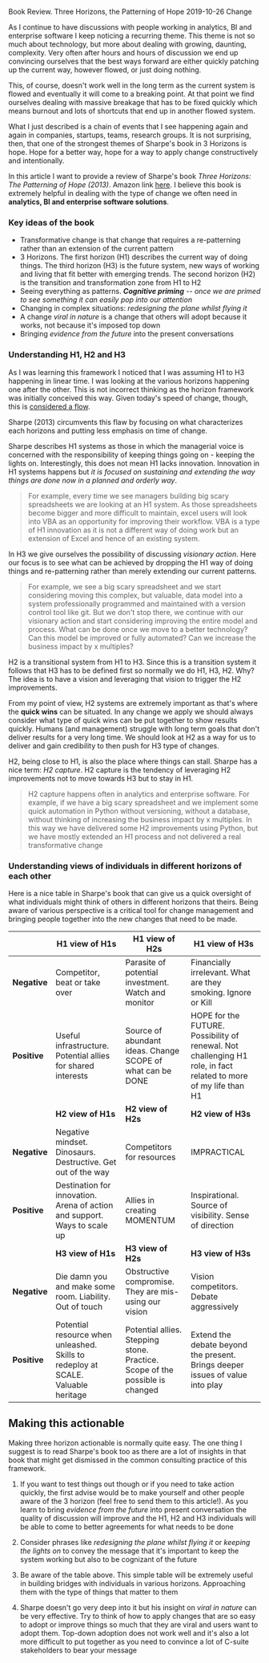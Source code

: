 Book Review. Three Horizons, the Patterning of Hope
2019-10-26
Change

As I continue to have discussions with people working in analytics, BI and enterprise software I keep noticing a recurring theme. This theme is not so much about technology, but more about dealing with growing, daunting, complexity. Very often after hours and hours of discussion we end up convincing ourselves that the best ways forward are either quickly patching up the current way, however flowed, or just doing nothing.

This, of course, doesn't work well in the long term as the current system is flowed and eventually it will come to a breaking point. At that point we find ourselves dealing with massive breakage that has to be fixed quickly which means burnout and lots of shortcuts that end up in another flowed system.

What I just described is a chain of events that I see happening again and again in companies, startups, teams, research groups. It is not surprising, then, that one of the strongest themes of Sharpe's book in 3 Horizons is hope. Hope for a better way, hope for a way to apply change constructively and intentionally.

In this article  I want to provide a review of Sharpe's book *Three Horizons: The Patterning of Hope (2013)*. Amazon link [here](https://www.amazon.com/Three-Horizons-Patterning-Bill-Sharpe/dp/1909470244). I believe this book is extremely helpful in dealing with the type of change we often need in **analytics, BI and enterprise software solutions**.

### Key ideas of the book

* Transformative change is that change that requires a re-patterning rather than an extension of the current pattern
* 3 Horizons. The first horizon (H1) describes the current way of doing things. The third horizon (H3) is the future system, new ways of working and living that fit better with emerging trends. The second horizon (H2) is the transition and transformation zone from H1 to H2
* Seeing everything as patterns. ***Cognitive priming** -- once we are primed to see something it can easily pop into our attention*
* Changing in complex situations: *redesigning the plane whilst flying it*
* A change *viral in nature* is a change that others will adopt because it works, not because it's imposed top down
* Bringing *evidence from the future* into the present conversations

### Understanding H1, H2 and H3

As I was learning this framework I noticed that I was assuming H1 to H3 happening in linear time. I was looking at the various horizons happening one after the other. This is not incorrect thinking as the horizon framework was initially conceived this way. Given today's speed of change, though, this is [considered a flow](https://steveblank.com/2019/01/08/the-fatal-flaw-of-the-three-horizons-model/).

Sharpe (2013) circumvents this flaw by focusing on what characterizes each horizons and putting less emphasis on time of change.

Sharpe describes H1 systems as those in which the managerial voice is concerned with the responsibility of keeping things going on - keeping the lights on. Interestingly, this does not mean H1 lacks innovation. Innovation in H1 systems happens but *it is focused on sustaining and extending the way things are done now in a planned and orderly way*.

> For example, every time we see managers building big scary spreadsheets we are looking at an H1 system. As those spreadsheets become bigger and more difficult to maintain, excel users will look into VBA as an opportunity for improving their workflow. VBA is a type of H1 innovation as it is not a different way of doing work but an extension of Excel and hence of an existing system.

In H3 we give ourselves the possibility of discussing *visionary action*. Here our focus is to see what can be achieved by dropping the H1 way of doing things and re-patterning rather than merely extending our current patterns.

> For example, we see a big scary spreadsheet and we start considering moving this complex, but valuable, data model into a system professionally programmed and maintained with a version control tool like git. But we don't stop there, we continue with our visionary action and start considering improving the entire model and process. What can be done once we move to a better technology? Can this model be improved or fully automated? Can we increase the business impact by x multiples?

H2 is a transitional system from H1 to H3. Since this is a transition system it follows that H3 has to be defined first so normally we do H1, H3, H2. Why? The idea is to have a vision and leveraging that vision to trigger the H2 improvements.

From my point of view, H2 systems are extremely important as that's where the **quick wins** can be situated. In any change we apply we should always consider what type of quick wins can be put together to show results quickly. Humans (and management) struggle with long term goals that don't deliver results for a very long time. We should look at H2 as a way for us to deliver and gain credibility to then push for H3 type of changes.

H2, being close to H1, is also the place where things can stall. Sharpe has a nice term: *H2 capture*. H2 capture is the tendency of leveraging H2 improvements not to move towards H3 but to stay in H1.

> H2 capture happens often in analytics and enterprise software. For example, if we have a big scary spreadsheet and we implement some quick automation in Python without versioning, without a database, without thinking of increasing the business impact by x multiples. In this way we have delivered some H2 improvements using Python, but we have mostly extended an H1 process and not delivered a real transformative change

### Understanding views of individuals in different horizons of each other

Here is a nice table in Sharpe's book that can give us a quick oversight of what individuals might think of others in different horizons that theirs. Being aware of various perspective is a critical tool for change management and bringing people together into the new changes that need to be made.

|              | H1 view of H1s                                                                    | H1 view of H2s                                                               | H1 view of H3s                                                                                                   |
|--------------|-----------------------------------------------------------------------------------|------------------------------------------------------------------------------|------------------------------------------------------------------------------------------------------------------|
| **Negative** | Competitor, beat or take over                                                     | Parasite of potential investment. Watch and monitor                          | Financially irrelevant. What are they smoking. Ignore or Kill                                                    |
| **Positive** | Useful infrastructure. Potential allies for shared interests                      | Source of abundant ideas. Change SCOPE of what can be DONE                   | HOPE for the FUTURE. Possibility of renewal. Not challenging H1 role, in fact related to more of my life than H1 |
|              | **H2 view of H1s**                                                                | **H2 view of H2s**                                                           | **H2 view of H3s**                                                                                               |
| **Negative** | Negative mindset. Dinosaurs. Destructive. Get out of the way                      | Competitors for resources                                                    | IMPRACTICAL                                                                                                      |
| **Positive** | Destination for innovation. Arena of action and support. Ways to scale up         | Allies in creating MOMENTUM                                                  | Inspirational. Source of visibility. Sense of direction                                                          |
|              | **H3 view of H1s**                                                                | **H3 view of H2s**                                                           | **H3 view of H3s**                                                                                               |
| **Negative** | Die damn you and make some room. Liability. Out of touch                          | Obstructive compromise. They are mis-using our vision                        | Vision competitors. Debate aggressively                                                                          |
| **Positive** | Potential resource when unleashed. Skills to redeploy at SCALE. Valuable heritage | Potential allies. Stepping stone. Practice. Scope of the possible is changed | Extend the debate beyond the present. Brings deeper issues of value into play                                    |

## Making this actionable

Making three horizon actionable is normally quite easy. The one thing I suggest is to read Sharpe's book too as there are a lot of insights in that book that might get dismissed in the common consulting practice of this framework.

1) If you want to test things out though or if you need to take action quickly, the first advise would be to make yourself and other people aware of the 3 horizon (feel free to send them to this article!). As you learn to bring *evidence from the future* into present conversation the quality of discussion will improve and the H1, H2 and H3 individuals will be able to come to better agreements for what needs to be done

2) Consider phrases like *redesigning the plane whilst flying it* or *keeping the lights on* to convey the message that it's important to keep the system working but also to be cognizant of the future

3) Be aware of the table above. This simple table will be extremely useful in building bridges with individuals in various horizons. Approaching them with the type of things that matter to them

4) Sharpe doesn't go very deep into it but his insight on *viral in nature* can be very effective. Try to think of how to apply changes that are so easy to adopt or improve things so much that they are viral and users want to adopt them. Top-down adoption does not work well and it's also a lot more difficult to put together as you need to convince a lot of C-suite stakeholders to bear your message
